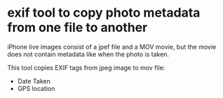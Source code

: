 # exif tool to copy photo metadata from one file to another

iPhone live images consist of a jpef file and a MOV movie, but the movie does not contain metadata like when the photo is taken.

This tool copies EXIF tags from jpeg image to mov file:

- Date Taken
- GPS location
